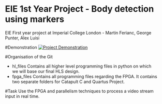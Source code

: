 # EIE 1st Year Project - Body detection using markers
EIE First year project at Imperial College London - Martin Ferianc, George Punter, Alex Luisi

#Demonstration
[![Project Demonstration](http://i67.tinypic.com/a0jdbl.png)](https://www.youtube.com/watch?v=s658Wr9nM0o "Project Demonstration")

#Organisation of the Git
- hl_files
  Contains all higher level programming files in python on which we will base our final HLS design.
- fpga_files
  Contains all programming files regarding the FPGA. It contains two separate folders for Catapult C and Quartus Project.

#Task
Use the FPGA and parallelism techniques to process a video stream input in real time.


